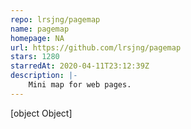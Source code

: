 ```yaml
---
repo: lrsjng/pagemap
name: pagemap
homepage: NA
url: https://github.com/lrsjng/pagemap
stars: 1280
starredAt: 2020-04-11T23:12:39Z
description: |-
    Mini map for web pages.
---
```


[object Object]
